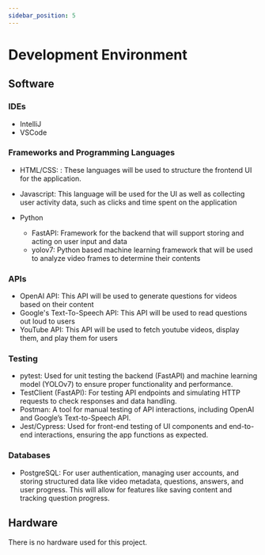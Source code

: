```yaml
---
sidebar_position: 5
---
```


# Development Environment

## Software

### IDEs
* IntelliJ
* VSCode

### Frameworks and Programming Languages
* HTML/CSS: : These languages will be used to structure the frontend UI for the application. 
* Javascript: This language will be used for the UI as well as collecting user activity data, such as clicks and time spent on the application

* Python
   * FastAPI: Framework for the backend that will support storing and acting on user input and data
   * yolov7: Python based machine learning framework that will be used to analyze video frames to determine their contents

### APIs
* OpenAI API: This API will be used to generate questions for videos based on their content
* Google's Text-To-Speech API: This API will be used to read questions out loud to users
* YouTube API: This API will be used to fetch youtube videos, display them, and play them for users

### Testing 
* pytest: Used for unit testing the backend (FastAPI) and machine learning model (YOLOv7) to ensure proper functionality and performance.
* TestClient (FastAPI): For testing API endpoints and simulating HTTP requests to check responses and data handling.
* Postman: A tool for manual testing of API interactions, including OpenAI and Google’s Text-to-Speech API.
* Jest/Cypress: Used for front-end testing of UI components and end-to-end interactions, ensuring the app functions as expected.

### Databases
* PostgreSQL: For user authentication, managing user accounts, and storing structured data like video metadata, questions, answers, and user progress. This will allow for features like saving content and tracking question progress.

## Hardware
There is no hardware used for this project.
